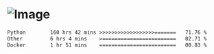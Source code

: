 # ![Image](https://github.com/user-attachments/assets/5f2d2b12-d836-424c-876f-cb0c9a5d9144)

<!--START_SECTION:waka-->

```txt
Python        160 hrs 42 mins >>>>>>>>>>>>>>>>>>=======   71.76 %
Other         6 hrs 4 mins    >========================   02.71 %
Docker        1 hr 51 mins    =========================   00.83 %
```

<!--END_SECTION:waka-->
